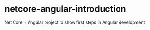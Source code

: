 # netcore-angular-introduction

Net Core + Angular project to show first steps in Angular development